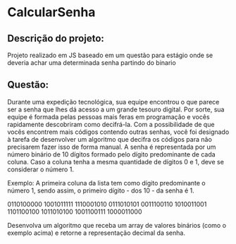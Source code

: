 # CalcularSenha

## Descrição do projeto:
<p>Projeto realizado em JS baseado em um questão para estágio onde se deveria achar uma determinada senha partindo do binario<p>

## Questão:
Durante uma expedição tecnológica, sua equipe encontrou o que parece ser a senha que lhes dá acesso a um grande tesouro digital. 
Por sorte, sua equipe é formada pelas pessoas mais feras em programação e vocês rapidamente descobriram como decifrá-la.
Com a possibilidade de que vocês encontrem mais códigos contendo outras senhas, 
você foi designado à tarefa de desenvolver um algoritmo que decifra os códigos para não precisarem fazer isso de forma manual.
A senha é representada por um número binário de 10 dígitos formado pelo dígito predominante de cada coluna. Caso a coluna tenha a mesma quantidade de dígitos 0 e 1, 
deve se considerar o número 1.

Exemplo: A primeira coluna da lista tem como dígito predominante o número 1, sendo assim, o primeiro dígito - dos 10 - da senha é 1.

0110100000
1001011111
1110001010
0111010101
0011100110
1010011001
1101100100
1011010100
1001100111
1000011000

Desenvolva um algoritmo que receba um array de valores binários (como o exemplo acima) e retorne a representação decimal da senha.
